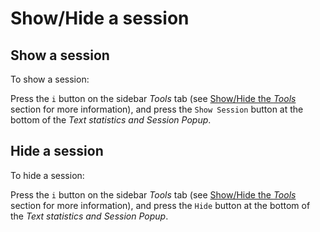 # Show/Hide a session 

## Show a session 

To show a session:

Press the `i` button on the sidebar _Tools_ tab (see [Show/Hide the _Tools_](/stylo/documentation/stylo#show-hide-tools)  section for more information), and press the `Show Session` button at the bottom of the _Text statistics and Session Popup_.    

## Hide a session 

To hide a session:

Press the `i` button on the sidebar _Tools_ tab (see [Show/Hide the _Tools_](/stylo/documentation/stylo#show-hide-tools)  section for more information), and press the `Hide` button at the bottom of the _Text statistics and Session Popup_.       
